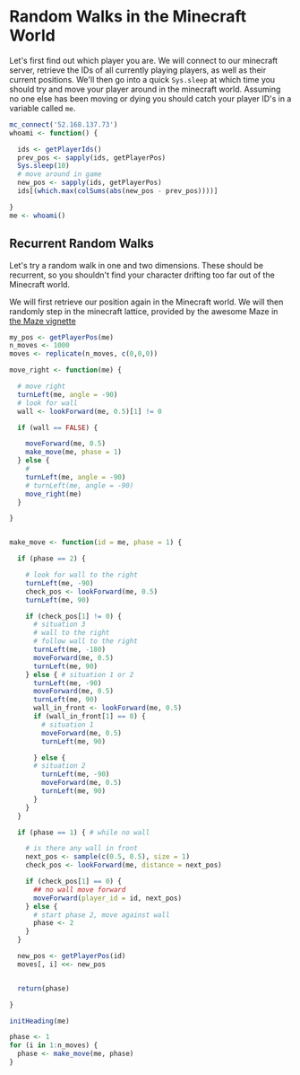 # Random Walks in the Minecraft World

Let's first find out which player you are. We will connect to our minecraft server, retrieve the IDs of all currently playing players, as well as their current positions. We'll then go into a quick `Sys.sleep` at which time you should try and move your player around in the minecraft world. Assuming no one else has been moving or dying you should catch your player ID's in a variable called `me`.


```r
mc_connect('52.168.137.73')
whoami <- function() {

  ids <- getPlayerIds()
  prev_pos <- sapply(ids, getPlayerPos)
  Sys.sleep(10)
  # move around in game
  new_pos <- sapply(ids, getPlayerPos)
  ids[(which.max(colSums(abs(new_pos - prev_pos))))]

}
me <- whoami()
```

## Recurrent Random Walks

Let's try a random walk in one and two dimensions. These should be recurrent, so you shouldn't find your character drifting too far out of the Minecraft world.

We will first retrieve our position again in the Minecraft world. We will then randomly step in the minecraft lattice, provided by the awesome Maze in [the Maze vignette](https://github.com/kbroman/miner/blob/master/extra_vignettes/maze.md)


```r
my_pos <- getPlayerPos(me)
n_moves <- 1000
moves <- replicate(n_moves, c(0,0,0))

move_right <- function(me) {

  # move right
  turnLeft(me, angle = -90)
  # look for wall
  wall <- lookForward(me, 0.5)[1] != 0

  if (wall == FALSE) {

    moveForward(me, 0.5)
    make_move(me, phase = 1)
  } else {
    #
    turnLeft(me, angle = -90)
    # turnLeft(me, angle = -90)
    move_right(me)
  }

}


make_move <- function(id = me, phase = 1) {

  if (phase == 2) {

    # look for wall to the right
    turnLeft(me, -90)
    check_pos <- lookForward(me, 0.5)
    turnLeft(me, 90)

    if (check_pos[1] != 0) {
      # situation 3
      # wall to the right
      # follow wall to the right
      turnLeft(me, -180)
      moveForward(me, 0.5)
      turnLeft(me, 90)
    } else { # situation 1 or 2
      turnLeft(me, -90)
      moveForward(me, 0.5)
      turnLeft(me, 90)
      wall_in_front <- lookForward(me, 0.5)
      if (wall_in_front[1] == 0) {
        # situation 1
        moveForward(me, 0.5)
        turnLeft(me, 90)

      } else {
      # situation 2
        turnLeft(me, -90)
        moveForward(me, 0.5)
        turnLeft(me, 90)
      }
    }
  }

  if (phase == 1) { # while no wall

    # is there any wall in front
    next_pos <- sample(c(0.5, 0.5), size = 1)
    check_pos <- lookForward(me, distance = next_pos)

    if (check_pos[1] == 0) {
      ## no wall move forward
      moveForward(player_id = id, next_pos)
    } else {
      # start phase 2, move against wall
      phase <- 2
    }
  }

  new_pos <- getPlayerPos(id)
  moves[, i] <<- new_pos


  return(phase)

}

initHeading(me)

phase <- 1
for (i in 1:n_moves) {
  phase <- make_move(me, phase)
}
```
